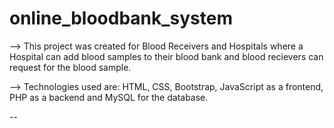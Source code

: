 # online_bloodbank_system

--> This project was created for Blood Receivers and Hospitals where a Hospital can add blood samples to their blood bank and blood recievers can request for the blood sample. 

--> Technologies used are: HTML, CSS, Bootstrap, JavaScript as a frontend, PHP as a backend and MySQL for the database.

--
